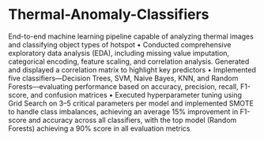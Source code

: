# Thermal-Anomaly-Classifiers
End-to-end machine learning pipeline capable of analyzing thermal images and classifying object types of hotspot
• Conducted comprehensive exploratory data analysis (EDA), including missing value imputation, categorical encoding,
feature scaling, and correlation analysis. Generated and displayed a correlation matrix to highlight key predictors
• Implemented five classifiers—Decision Trees, SVM, Naive Bayes, KNN, and Random Forests—evaluating
performance based on accuracy, precision, recall, F1-score, and confusion matrices
• Executed hyperparameter tuning using Grid Search on 3–5 critical parameters per model and implemented SMOTE to
handle class imbalances, achieving an average 15% improvement in F1-score and accuracy across all classifiers, with
the top model (Random Forests) achieving a 90% score in all evaluation metrics
